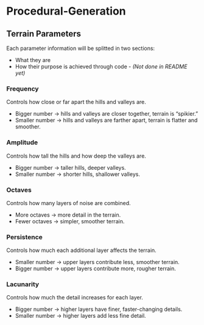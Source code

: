 # Procedural-Generation

## Terrain Parameters 

Each parameter information will be splitted in two sections: 
- What they are
- How their purpose is achieved through code - _(Not done in README yet)_
<!-- Might want to add comparative images later, ideally when textures are assigned to the terrain -->

### Frequency

Controls how close or far apart the hills and valleys are.
* Bigger number → hills and valleys are closer together, terrain is “spikier.”
* Smaller number → hills and valleys are farther apart, terrain is flatter and smoother.

### Amplitude

Controls how tall the hills and how deep the valleys are.
* Bigger number → taller hills, deeper valleys.
* Smaller number → shorter hills, shallower valleys.

### Octaves

Controls how many layers of noise are combined.
* More octaves → more detail in the terrain.
* Fewer octaves → simpler, smoother terrain.

### Persistence

Controls how much each additional layer affects the terrain.
* Smaller number → upper layers contribute less, smoother terrain.
* Bigger number → upper layers contribute more, rougher terrain.

### Lacunarity

Controls how much the detail increases for each layer.
* Bigger number → higher layers have finer, faster-changing details.
* Smaller number → higher layers add less fine detail.
